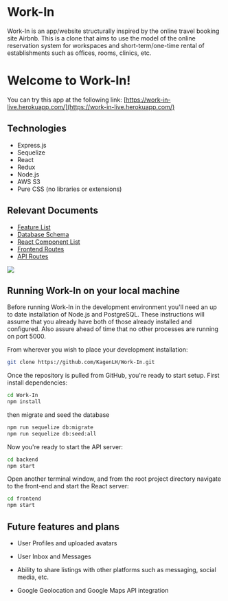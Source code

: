 # Work-In

Work-In is an app/website structurally inspired by the online travel booking site Airbnb. This is a clone that aims to use the model of the online reservation system for workspaces and short-term/one-time rental of establishments such as offices, rooms, clinics, etc.

  

# Welcome to Work-In!

You can try this app at the following link: [https://work-in-live.herokuapp.com/](https://work-in-live.herokuapp.com/)

 ## Technologies 
- Express.js
- Sequelize
- React
- Redux
- Node.js
- AWS S3
- Pure CSS (no libraries or extensions)

 ## Relevant Documents
 - [Feature List](https://github.com/KagenLH/Work-In/wiki/Feature-List)
 - [Database Schema](https://github.com/KagenLH/Work-In/wiki/Database-Schema)
 - [React Component List](https://github.com/KagenLH/Work-In/wiki/React-Components-List)
 - [Frontend Routes](https://github.com/KagenLH/Work-In/wiki/Frontend-Routes)
 - [API Routes](https://github.com/KagenLH/Work-In/wiki/API-Routes)

![](https://lh6.googleusercontent.com/HdhVkPLn-8LnrA-qTLnLkNtR4Wh_XOgWIlpORwd2UEUHcNv-Ucjq_1FlcGlRS4ZYDKQ5a862EmiIhC-Yun6fr6xgWZCIBjcHr045eBwo40magSnPHpYdHsncJS-Rmkxsa635RAE)

  ## Running Work-In on your local machine
Before running Work-In in the development environment you'll need an up to date installation of Node.js and PostgreSQL. These instructions will assume that you already have both of those already installed and configured. Also assure ahead of time that no other processes are running on port 5000.

From wherever you wish to place your development installation:
```bash
git clone https://github.com/KagenLH/Work-In.git
```
Once the repository is pulled from GitHub, you're ready to start setup.
First install dependencies:
```bash
cd Work-In
npm install
```
  then migrate and seed the database
```bash
npm run sequelize db:migrate
npm run sequelize db:seed:all
```
Now you're ready to start the API server:
```bash
cd backend
npm start
```
Open another terminal window, and from the root project directory navigate to the front-end and start the React server:
```bash
cd frontend
npm start
```

## Future features and plans

* User Profiles and uploaded avatars

* User Inbox and Messages

* Ability to share listings with other platforms such as messaging, social media, etc.

* Google Geolocation and Google Maps API integration
